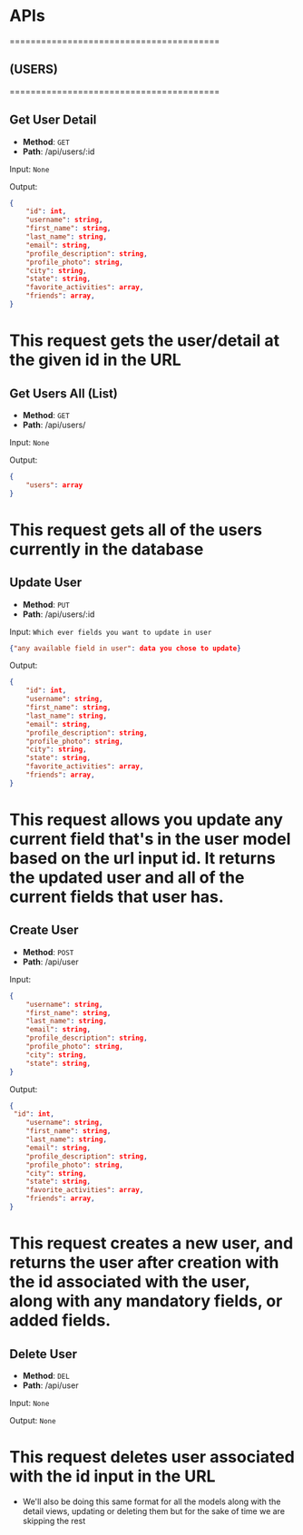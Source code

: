 # APIs
========================================
## (USERS)
========================================
## Get User Detail

* **Method**: `GET`
* **Path**: /api/users/:id

Input: `None`

Output:

```json
{
	"id": int,
	"username": string,
	"first_name": string,
	"last_name": string,
	"email": string,
	"profile_description": string,
	"profile_photo": string,
	"city": string,
	"state": string,
	"favorite_activities": array,
	"friends": array,
}
```
This request gets the user/detail at the given id in the URL
========================================

## Get Users All (List)

* **Method**: `GET`
* **Path**: /api/users/

Input: `None`

Output:

```json
{
	"users": array
}
```
This request gets all of the users currently in the database
========================================

## Update User

* **Method**: `PUT`
* **Path**: /api/users/:id

Input: `Which ever fields you want to update in user`

```json
{"any available field in user": data you chose to update}
```

Output: 

```json
{
	"id": int,
	"username": string,
	"first_name": string,
	"last_name": string,
	"email": string,
	"profile_description": string,
	"profile_photo": string,
	"city": string,
	"state": string,
	"favorite_activities": array,
	"friends": array,
}
```
This request allows you update any current field that's in the user model
based on the url input id. It returns the updated user and all of the current
fields that user has.
========================================

## Create User

* **Method**: `POST`
* **Path**: /api/user

Input:

```json
{
	"username": string,
	"first_name": string,
	"last_name": string,
	"email": string,
	"profile_description": string,
	"profile_photo": string,
	"city": string,
	"state": string,
}
```

Output:

```json
{
 "id": int,
	"username": string,
	"first_name": string,
	"last_name": string,
	"email": string,
	"profile_description": string,
	"profile_photo": string,
	"city": string,
	"state": string,
	"favorite_activities": array,
	"friends": array,
}
```
This request creates a new user, and returns the user after creation
with the id associated with the user, along with any mandatory fields,
or added fields.
========================================

## Delete User

* **Method**: `DEL`
* **Path**: /api/user

Input: `None`

Output: `None`

This request deletes user associated with the id input in the URL
========================================

* We'll also be doing this same format for all the models along with
the detail views, updating or deleting them but for the sake of time
we are skipping the rest